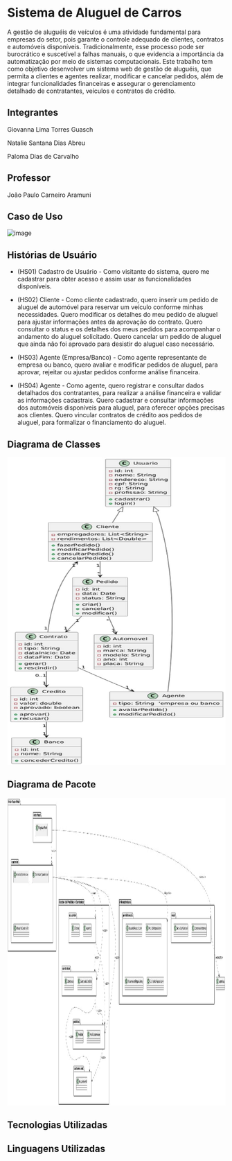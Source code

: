 # Sistema de Aluguel de Carros

A gestão de aluguéis de veículos é uma atividade fundamental para empresas do setor, pois garante o controle adequado de clientes, contratos e automóveis disponíveis. Tradicionalmente, esse processo pode ser burocrático e suscetível a falhas manuais, o que evidencia a importância da automatização por meio de sistemas computacionais. Este trabalho tem como objetivo desenvolver um sistema web de gestão de aluguéis, que permita a clientes e agentes realizar, modificar e cancelar pedidos, além de integrar funcionalidades financeiras e assegurar o gerenciamento detalhado de contratantes, veículos e contratos de crédito.

## Integrantes
Giovanna Lima Torres Guasch

Natalie Santana Dias Abreu

Paloma Dias de Carvalho

## Professor
João Paulo Carneiro Aramuni

## Caso de Uso

<img width="1082" height="717" alt="image" src="https://github.com/user-attachments/assets/fd940b5e-07cb-45b9-bee5-aa2c117cc1b1" />


## Histórias de Usuário

* (HS01) Cadastro de Usuário - Como visitante do sistema, quero me cadastrar para obter acesso e assim usar as funcionalidades disponíveis.
* (HS02) Cliente - Como cliente cadastrado, quero inserir um pedido de aluguel de automóvel para reservar um veículo conforme minhas necessidades.
                   Quero modificar os detalhes do meu pedido de aluguel para ajustar informações antes da aprovação do contrato.
                   Quero consultar o status e os detalhes dos meus pedidos para acompanhar o andamento do aluguel solicitado.
                   Quero cancelar um pedido de aluguel que ainda não foi aprovado para desistir do aluguel caso necessário.

* (HS03) Agente (Empresa/Banco) - Como agente representante de empresa ou banco, quero avaliar e modificar pedidos de aluguel, para aprovar, rejeitar ou ajustar pedidos conforme análise financeira.

* (HS04) Agente - Como agente, quero registrar e consultar dados detalhados dos contratantes, para realizar a análise financeira e validar as informações cadastrais.
                   Quero cadastrar e consultar informações dos automóveis disponíveis para aluguel, para oferecer opções precisas aos clientes.
                   Quero vincular contratos de crédito aos pedidos de aluguel, para formalizar o financiamento do aluguel.

## Diagrama de Classes
<img width="1047" height="711" alt="image" src="https://github.com/natalie313/Sistema-de-Aluguel-de-Carros/blob/main/01.%20Documenta%C3%A7%C3%A3o/Diagrama%20.jpg" />

## Diagrama de Pacote

<img width="1047" height="711" alt="image" src="https://github.com/natalie313/Sistema-de-Aluguel-de-Carros/blob/main/01.%20Documenta%C3%A7%C3%A3o/Diagrama%20de%20pacotes.jpg" />

## Tecnologias Utilizadas


## Linguagens Utilizadas
